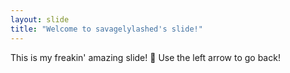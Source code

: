```yaml
---
layout: slide
title: "Welcome to savagelylashed's slide!"
---
```

This is my freakin' amazing slide! :tada:
Use the left arrow to go back!
